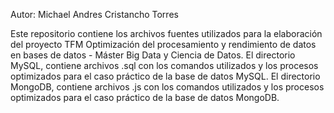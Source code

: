 Autor: Michael Andres Cristancho Torres

Este repositorio contiene los archivos fuentes utilizados para la elaboración del proyecto TFM Optimización del procesamiento y rendimiento de datos en bases de datos - Máster Big Data y Ciencia de Datos.
El directorio MySQL, contiene archivos .sql con los comandos utilizados y los procesos optimizados para el caso práctico de la base de datos MySQL.
El directorio MongoDB, contiene archivos .js con los comandos utilizados y los procesos optimizados para el caso práctico de la base de datos MongoDB.
